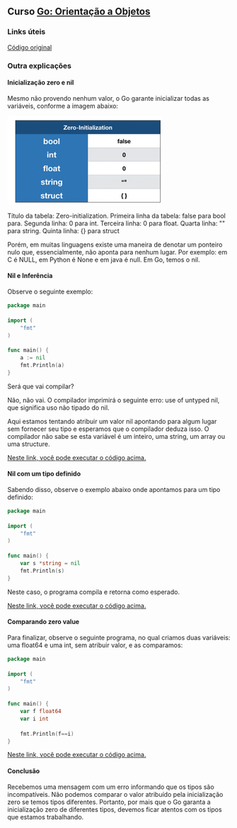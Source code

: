 ## Curso [Go: Orientação a Objetos](https://cursos.alura.com.br/course/go-lang-oo)  

### Links úteis

[Código original](https://github.com/alura-cursos/go_oo)  

### Outra explicações

#### Inicialização zero e nil  

Mesmo não provendo nenhum valor, o Go garante inicializar todas as variáveis, conforme a imagem abaixo:  

<!-- ![Inicializações de variáveis](img/inicializacoes_aula01.png) -->
<img src="img/inicializacoes_aula01.png" alt="Inicializações de variáveis" width="350" height="200">  

Título da tabela: Zero-initialization. Primeira linha da tabela: false para bool para. Segunda linha: 0 para int. Terceira linha: 0 para float. Quarta linha: "" para string. Quinta linha: {} para struct

Porém, em muitas linguagens existe uma maneira de denotar um ponteiro nulo que, essencialmente, não aponta para nenhum lugar. Por exemplo: em C é NULL, em Python é None e em java é null. Em Go, temos o nil.

####  Nil e Inferência  

Observe o seguinte exemplo:

```go
package main

import (
    "fmt"
)

func main() {
    a := nil
    fmt.Println(a)
}
```

Será que vai compilar?

Não, não vai. O compilador imprimirá o seguinte erro: use of untyped nil, que significa uso não tipado do nil.

Aqui estamos tentando atribuir um valor nil apontando para algum lugar sem fornecer seu tipo e esperamos que o compilador deduza isso. O compilador não sabe se esta variável é um inteiro, uma string, um array ou uma structure.

[Neste link, você pode executar o código acima.](https://play.golang.org/p/kVcneO6nVdS)

#### Nil com um tipo definido  

Sabendo disso, observe o exemplo abaixo onde apontamos para um tipo definido:

```go
package main

import (
    "fmt"
)

func main() {
    var s *string = nil
    fmt.Println(s)
}
```

Neste caso, o programa compila e retorna <nil> como esperado.

[Neste link, você pode executar o código acima.](https://play.golang.org/p/gkwKo7rholt)

#### Comparando zero value  

Para finalizar, observe o seguinte programa, no qual criamos duas variáveis: uma float64 e uma int, sem atribuir valor, e as comparamos:

```go
package main

import (
    "fmt"
)

func main() {
    var f float64
    var i int 

    fmt.Println(f==i)
}
```

[Neste link, você pode executar o código acima.](https://play.golang.org/p/Ri6dLuyhjeg)

#### Conclusão  

Recebemos uma mensagem com um erro informando que os tipos são incompatíveis. Não podemos comparar o valor atribuído pela inicialização zero se temos tipos diferentes. Portanto, por mais que o Go garanta a inicialização zero de diferentes tipos, devemos ficar atentos com os tipos que estamos trabalhando.
